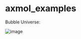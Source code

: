 # axmol_examples
Bubble Universe:

![image](https://user-images.githubusercontent.com/8652787/220660400-6a6ce8bb-261e-42c9-875d-ec81417978a1.png)

 

